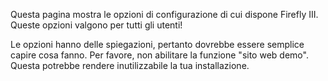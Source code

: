 Questa pagina mostra le opzioni di configurazione di cui dispone Firefly III. Queste opzioni valgono per tutti gli utenti!

Le opzioni hanno delle spiegazioni, pertanto dovrebbe essere semplice capire cosa fanno. Per favore, non abilitare la funzione "sito web demo". Questa potrebbe rendere inutilizzabile la tua installazione.